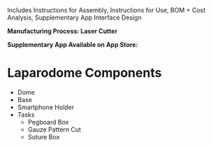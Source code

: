 Includes Instructions for Assembly, Instructions for Use, BOM + Cost Analysis, Supplementary App Interface Design

**Manufacturing Process: Laser Cutter**

**Supplementary App Available on App Store:**  


# Laparodome Components
- Dome
- Base
- Smartphone Holder
- Tasks
  - Pegboard Box
  - Gauze Pattern Cut
  - Suture Box
